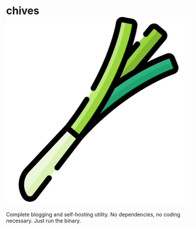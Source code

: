 # chives ![chives](chives.png)


Complete blogging and self-hosting utility. No dependencies, no coding necessary. Just run the binary.
